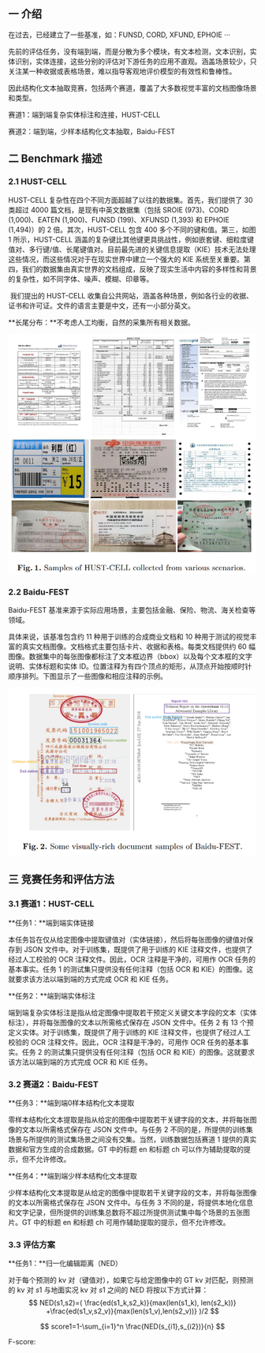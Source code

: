 ## 一 介绍

在过去，已经建立了一些基准，如：FUNSD, CORD, XFUND, EPHOIE ···

先前的评估任务，没有端到端，而是分散为多个模块，有文本检测，文本识别，实体识别，实体连接，这些分别的评估对下游任务的应用不直观。涵盖场景较少，只关注某一种收据或表格场景，难以指导客观地评价模型的有效性和鲁棒性。

因此结构化文本抽取竞赛，包括两个赛道，覆盖了大多数视觉丰富的文档图像场景和类型。

赛道1：端到端复杂实体标注和连接，HUST-CELL

赛道2：端到端，少样本结构化文本抽取，Baidu-FEST



## 二 Benchmark 描述

### 2.1 HUST-CELL

HUST-CELL 复杂性在四个不同方面超越了以往的数据集。首先，我们提供了 30 类超过 4000 篇文档，是现有中英文数据集（包括 SROIE (973)、CORD (1,000)、EATEN (1,900)、FUNSD (199)、XFUNSD (1,393) 和 EPHOIE (1,494)）的 2 倍。其次，HUST-CELL 包含 400 多个不同的键和值。第三，如图 1 所示，HUST-CELL 涵盖的复杂键比其他键更具挑战性，例如嵌套键、细粒度键值对、多行键/值、长尾键值对。目前最先进的关键信息提取（KIE）技术无法处理这些情况，而这些情况对于在现实世界中建立一个强大的 KIE 系统至关重要。第四，我们的数据集由真实世界的文档组成，反映了现实生活中内容的多样性和背景的复杂性，如不同字体、噪声、模糊、印章等。

​	我们提出的 HUST-CELL 收集自公共网站，涵盖各种场景，例如各行业的收据、证书和许可证。文件的语言主要是中文，还有一小部分英文。

**长尾分布：**不考虑人工均衡，自然的采集所有相关数据。

![image-20230905145854788](note_images\image-20230905145854788.png)



### 2.2 Baidu-FEST

Baidu-FEST 基准来源于实际应用场景，主要包括金融、保险、物流、海关检查等领域。

具体来说，该基准包含约 11 种用于训练的合成商业文档和 10 种用于测试的视觉丰富的真实文档图像。文档格式主要包括卡片、收据和表格。每类文档提供约 60 幅图像。数据集中的每张图像都标注了文本框边界（bbox）以及每个文本框的文字说明、实体标题和实体 ID。位置注释为有四个顶点的矩形，从顶点开始按顺时针顺序排列。下图显示了一些图像和相应注释的示例。

![image-20230905150218952](note_images\image-20230905150218952.png)



## 三 竞赛任务和评估方法

### 3.1 赛道1：HUST-CELL

**任务1：**端到端实体链接

本任务旨在仅从给定图像中提取键值对（实体链接），然后将每张图像的键值对保存到 JSON 文件中。对于训练集，既提供了用于训练的 KIE 注释文件，也提供了经过人工校验的 OCR 注释文件。因此，OCR 注释是干净的，可用作 OCR 任务的基本事实。任务 1 的测试集只提供没有任何注释（包括 OCR 和 KIE）的图像。这就要求该方法以端到端的方式完成 OCR 和 KIE 任务。

**任务2：**端到端实体标注

端到端复杂实体标注是指从给定图像中提取若干预定义关键文本字段的文本（实体标注），并将每张图像的文本以所需格式保存在 JSON 文件中。任务 2 有 13 个预定义实体。对于训练集，既提供了用于训练的 KIE 注释文件，也提供了经过人工校验的 OCR 注释文件。因此，OCR 注释是干净的，可用作 OCR 任务的基本事实。任务 2 的测试集只提供没有任何注释（包括 OCR 和 KIE）的图像。这就要求该方法以端到端的方式完成 OCR 和 KIE 任务。



### 3.2 赛道2：Baidu-FEST

**任务3：**端到端0样本结构化文本提取

零样本结构化文本提取是指从给定的图像中提取若干关键字段的文本，并将每张图像的文本以所需格式保存在 JSON 文件中。与任务 2 不同的是，所提供的训练集场景与所提供的测试集场景之间没有交集。当然，训练数据包括赛道 1 提供的真实数据和官方生成的合成数据。GT 中的标题 en 和标题 ch 可以作为辅助提取的提示，但不允许修改。

**任务4：**端到端少样本结构化文本提取

少样本结构化文本提取是从给定的图像中提取若干关键字段的文本，并将每张图像的文本以所需格式保存在 JSON 文件中。与任务 3 不同的是，将提供本地化信息和文字记录，但所提供的训练集总数将不超过所提供测试集中每个场景的五张图片。GT 中的标题 en 和标题 ch 可用作辅助提取的提示，但不允许修改。



### 3.3 评估方案

**任务1：**归一化编辑距离（NED）

对于每个预测的 kv 对（键值对），如果它与给定图像中的 GT kv 对匹配，则预测的 kv 对 $s1$ 与地面实况 kv 对 $s1$ 之间的 NED 将按以下方式计算：
$$
NED(s1,s2)=( \frac{ed(s1_k,s2_k)}{max(len(s1_k), len(s2_k))} +\frac{ed(s1_v,s2_v)}{max(len(s1_v),len(s2_v))} )/2
$$

$$
score1=1-\sum_{i=1}^n \frac{NED(s_{i1},s_{i2})}{n}
$$

F-score:

































